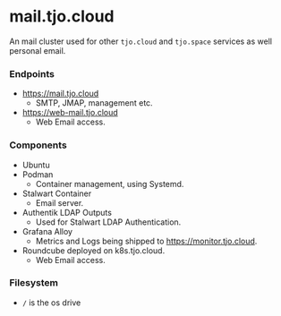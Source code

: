 # mail.tjo.cloud

An mail cluster used for other `tjo.cloud` and `tjo.space` services as well personal email.

### Endpoints

- https://mail.tjo.cloud
  - SMTP, JMAP, management etc.
- https://web-mail.tjo.cloud
  - Web Email access.

### Components

- Ubuntu
- Podman
  - Container management, using Systemd.
- Stalwart Container
  - Email server.
- Authentik LDAP Outputs
  - Used for Stalwart LDAP Authentication.
- Grafana Alloy
  - Metrics and Logs being shipped to https://monitor.tjo.cloud.
- Roundcube deployed on k8s.tjo.cloud.
  - Web Email access.

### Filesystem

- `/` is the os drive
